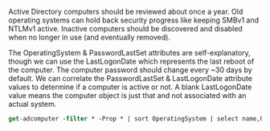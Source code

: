 Active Directory computers should be reviewed about once a year. 
Old operating systems can hold back security progress like keeping SMBv1 and NTLMv1 active. Inactive computers should be discovered and disabled when no longer in use (and eventually removed). 

The OperatingSystem & PasswordLastSet attributes are self-explanatory, though we can use the LastLogonDate which represents the last reboot of the computer. 
The computer password should change every ~30 days by default. We can correlate the PasswordLastSet & LastLogonDate attribute values to determine if a computer is active or not. 
A blank LastLogonDate value means the computer object is just that and not associated with an actual system. 

```ps
get-adcomputer -filter * -Prop * | sort OperatingSystem | select name,OperatingSystem,LastLogonDate,PasswordLastSet
```
